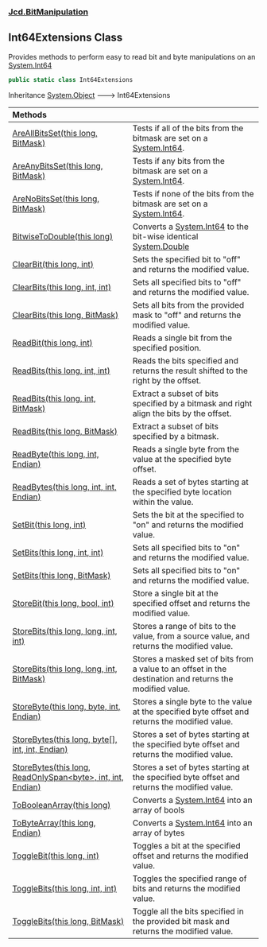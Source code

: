 ### [Jcd.BitManipulation](Jcd.BitManipulation.md 'Jcd.BitManipulation')

## Int64Extensions Class

Provides methods to perform easy to read bit and byte manipulations on an [System.Int64](https://docs.microsoft.com/en-us/dotnet/api/System.Int64 'System.Int64')

```csharp
public static class Int64Extensions
```

Inheritance [System.Object](https://docs.microsoft.com/en-us/dotnet/api/System.Object 'System.Object') &#129106; Int64Extensions

| Methods | |
| :--- | :--- |
| [AreAllBitsSet(this long, BitMask)](Jcd.BitManipulation.Int64Extensions.AreAllBitsSet(thislong,Jcd.BitManipulation.BitMask).md 'Jcd.BitManipulation.Int64Extensions.AreAllBitsSet(this long, Jcd.BitManipulation.BitMask)') | Tests if all of the bits from the bitmask are set on a [System.Int64](https://docs.microsoft.com/en-us/dotnet/api/System.Int64 'System.Int64'). |
| [AreAnyBitsSet(this long, BitMask)](Jcd.BitManipulation.Int64Extensions.AreAnyBitsSet(thislong,Jcd.BitManipulation.BitMask).md 'Jcd.BitManipulation.Int64Extensions.AreAnyBitsSet(this long, Jcd.BitManipulation.BitMask)') | Tests if any bits from the bitmask are set on a [System.Int64](https://docs.microsoft.com/en-us/dotnet/api/System.Int64 'System.Int64'). |
| [AreNoBitsSet(this long, BitMask)](Jcd.BitManipulation.Int64Extensions.AreNoBitsSet(thislong,Jcd.BitManipulation.BitMask).md 'Jcd.BitManipulation.Int64Extensions.AreNoBitsSet(this long, Jcd.BitManipulation.BitMask)') | Tests if none of the bits from the bitmask are set on a [System.Int64](https://docs.microsoft.com/en-us/dotnet/api/System.Int64 'System.Int64'). |
| [BitwiseToDouble(this long)](Jcd.BitManipulation.Int64Extensions.BitwiseToDouble(thislong).md 'Jcd.BitManipulation.Int64Extensions.BitwiseToDouble(this long)') | Converts a [System.Int64](https://docs.microsoft.com/en-us/dotnet/api/System.Int64 'System.Int64') to the bit-wise identical [System.Double](https://docs.microsoft.com/en-us/dotnet/api/System.Double 'System.Double') |
| [ClearBit(this long, int)](Jcd.BitManipulation.Int64Extensions.ClearBit(thislong,int).md 'Jcd.BitManipulation.Int64Extensions.ClearBit(this long, int)') | Sets the specified bit to "off" and returns the modified value. |
| [ClearBits(this long, int, int)](Jcd.BitManipulation.Int64Extensions.ClearBits(thislong,int,int).md 'Jcd.BitManipulation.Int64Extensions.ClearBits(this long, int, int)') | Sets all specified bits to "off" and returns the modified value. |
| [ClearBits(this long, BitMask)](Jcd.BitManipulation.Int64Extensions.ClearBits(thislong,Jcd.BitManipulation.BitMask).md 'Jcd.BitManipulation.Int64Extensions.ClearBits(this long, Jcd.BitManipulation.BitMask)') | Sets all bits from the provided mask to "off" and returns the modified value. |
| [ReadBit(this long, int)](Jcd.BitManipulation.Int64Extensions.ReadBit(thislong,int).md 'Jcd.BitManipulation.Int64Extensions.ReadBit(this long, int)') | Reads a single bit from the specified position. |
| [ReadBits(this long, int, int)](Jcd.BitManipulation.Int64Extensions.ReadBits(thislong,int,int).md 'Jcd.BitManipulation.Int64Extensions.ReadBits(this long, int, int)') | Reads the bits specified and returns the result shifted to the right by the offset. |
| [ReadBits(this long, int, BitMask)](Jcd.BitManipulation.Int64Extensions.ReadBits(thislong,int,Jcd.BitManipulation.BitMask).md 'Jcd.BitManipulation.Int64Extensions.ReadBits(this long, int, Jcd.BitManipulation.BitMask)') | Extract a subset of bits specified by a bitmask and right align the bits by the offset. |
| [ReadBits(this long, BitMask)](Jcd.BitManipulation.Int64Extensions.ReadBits(thislong,Jcd.BitManipulation.BitMask).md 'Jcd.BitManipulation.Int64Extensions.ReadBits(this long, Jcd.BitManipulation.BitMask)') | Extract a subset of bits specified by a bitmask. |
| [ReadByte(this long, int, Endian)](Jcd.BitManipulation.Int64Extensions.ReadByte(thislong,int,Jcd.BitManipulation.Endian).md 'Jcd.BitManipulation.Int64Extensions.ReadByte(this long, int, Jcd.BitManipulation.Endian)') | Reads a single byte from the value at the specified byte offset. |
| [ReadBytes(this long, int, int, Endian)](Jcd.BitManipulation.Int64Extensions.ReadBytes(thislong,int,int,Jcd.BitManipulation.Endian).md 'Jcd.BitManipulation.Int64Extensions.ReadBytes(this long, int, int, Jcd.BitManipulation.Endian)') | Reads a set of bytes starting at the specified byte location within the value. |
| [SetBit(this long, int)](Jcd.BitManipulation.Int64Extensions.SetBit(thislong,int).md 'Jcd.BitManipulation.Int64Extensions.SetBit(this long, int)') | Sets the bit at the specified to "on" and returns the modified value. |
| [SetBits(this long, int, int)](Jcd.BitManipulation.Int64Extensions.SetBits(thislong,int,int).md 'Jcd.BitManipulation.Int64Extensions.SetBits(this long, int, int)') | Sets all specified bits to "on" and returns the modified value. |
| [SetBits(this long, BitMask)](Jcd.BitManipulation.Int64Extensions.SetBits(thislong,Jcd.BitManipulation.BitMask).md 'Jcd.BitManipulation.Int64Extensions.SetBits(this long, Jcd.BitManipulation.BitMask)') | Sets all specified bits to "on" and returns the modified value. |
| [StoreBit(this long, bool, int)](Jcd.BitManipulation.Int64Extensions.StoreBit(thislong,bool,int).md 'Jcd.BitManipulation.Int64Extensions.StoreBit(this long, bool, int)') | Store a single bit at the specified offset and returns the modified value. |
| [StoreBits(this long, long, int, int)](Jcd.BitManipulation.Int64Extensions.StoreBits(thislong,long,int,int).md 'Jcd.BitManipulation.Int64Extensions.StoreBits(this long, long, int, int)') | Stores a range of bits to the value, from a source value, and returns the modified value. |
| [StoreBits(this long, long, int, BitMask)](Jcd.BitManipulation.Int64Extensions.StoreBits(thislong,long,int,Jcd.BitManipulation.BitMask).md 'Jcd.BitManipulation.Int64Extensions.StoreBits(this long, long, int, Jcd.BitManipulation.BitMask)') | Stores a masked set of bits from a value to an offset in the destination and returns the modified value. |
| [StoreByte(this long, byte, int, Endian)](Jcd.BitManipulation.Int64Extensions.StoreByte(thislong,byte,int,Jcd.BitManipulation.Endian).md 'Jcd.BitManipulation.Int64Extensions.StoreByte(this long, byte, int, Jcd.BitManipulation.Endian)') | Stores a single byte to the value at the specified byte offset and returns the modified value. |
| [StoreBytes(this long, byte[], int, int, Endian)](Jcd.BitManipulation.Int64Extensions.StoreBytes(thislong,byte[],int,int,Jcd.BitManipulation.Endian).md 'Jcd.BitManipulation.Int64Extensions.StoreBytes(this long, byte[], int, int, Jcd.BitManipulation.Endian)') | Stores a set of bytes starting at the specified byte offset and returns the modified value. |
| [StoreBytes(this long, ReadOnlySpan&lt;byte&gt;, int, int, Endian)](Jcd.BitManipulation.Int64Extensions.StoreBytes(thislong,System.ReadOnlySpan_byte_,int,int,Jcd.BitManipulation.Endian).md 'Jcd.BitManipulation.Int64Extensions.StoreBytes(this long, System.ReadOnlySpan<byte>, int, int, Jcd.BitManipulation.Endian)') | Stores a set of bytes starting at the specified byte offset and returns the modified value. |
| [ToBooleanArray(this long)](Jcd.BitManipulation.Int64Extensions.ToBooleanArray(thislong).md 'Jcd.BitManipulation.Int64Extensions.ToBooleanArray(this long)') | Converts a [System.Int64](https://docs.microsoft.com/en-us/dotnet/api/System.Int64 'System.Int64') into an array of bools |
| [ToByteArray(this long, Endian)](Jcd.BitManipulation.Int64Extensions.ToByteArray(thislong,Jcd.BitManipulation.Endian).md 'Jcd.BitManipulation.Int64Extensions.ToByteArray(this long, Jcd.BitManipulation.Endian)') | Converts a [System.Int64](https://docs.microsoft.com/en-us/dotnet/api/System.Int64 'System.Int64') into an array of bytes |
| [ToggleBit(this long, int)](Jcd.BitManipulation.Int64Extensions.ToggleBit(thislong,int).md 'Jcd.BitManipulation.Int64Extensions.ToggleBit(this long, int)') | Toggles a bit at the specified offset and returns the modified value. |
| [ToggleBits(this long, int, int)](Jcd.BitManipulation.Int64Extensions.ToggleBits(thislong,int,int).md 'Jcd.BitManipulation.Int64Extensions.ToggleBits(this long, int, int)') | Toggles the specified range of bits and returns the modified value. |
| [ToggleBits(this long, BitMask)](Jcd.BitManipulation.Int64Extensions.ToggleBits(thislong,Jcd.BitManipulation.BitMask).md 'Jcd.BitManipulation.Int64Extensions.ToggleBits(this long, Jcd.BitManipulation.BitMask)') | Toggle all the bits specified in the provided bit mask and returns the modified value. |

